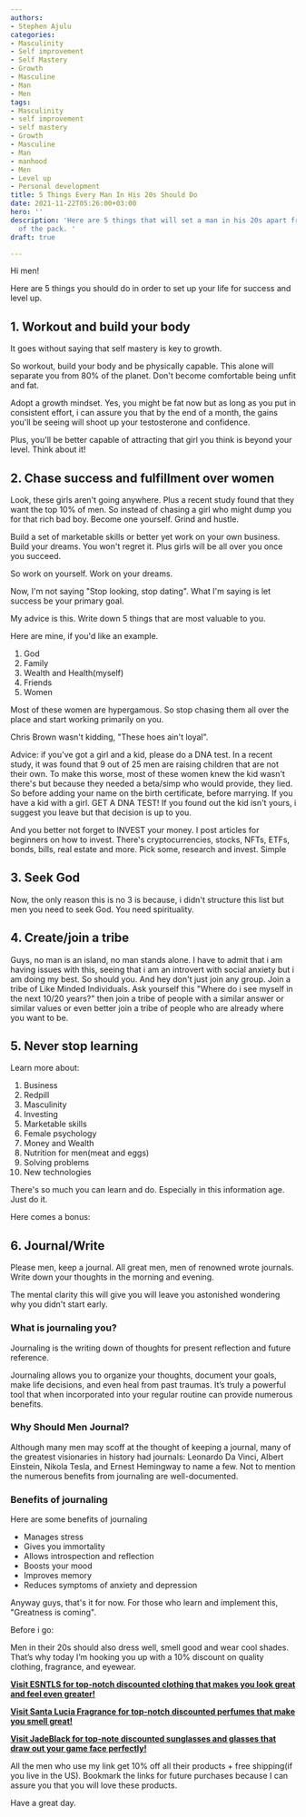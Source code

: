 ```yaml
---
authors:
- Stephen Ajulu
categories:
- Masculinity
- Self improvement
- Self Mastery
- Growth
- Masculine
- Man
- Men
tags:
- Masculinity
- self improvement
- self mastery
- Growth
- Masculine
- Man
- manhood
- Men
- Level up
- Personal development
title: 5 Things Every Man In His 20s Should Do
date: 2021-11-22T05:26:00+03:00
hero: ''
description: 'Here are 5 things that will set a man in his 20s apart from the rest
  of the pack. '
draft: true

---
```

Hi men! 

Here are 5 things you should do in order to set up your life for success and level up.

## 1. Workout and build your body

It goes without saying that self mastery is key to growth. 

So workout, build your body and be physically capable. This alone will separate you from 80% of the planet. Don't become comfortable being unfit and fat. 

Adopt a growth mindset. Yes, you might be fat now but as long as you put in consistent effort, i can assure you that by the end of a month, the gains you'll be seeing will shoot up your testosterone and confidence. 

Plus, you'll be better capable of attracting that girl you think is beyond your level. Think about it!

## 2. Chase success and fulfillment over women

Look, these girls aren't going anywhere. Plus a recent study found that they want the top 10% of men. So instead of chasing a girl who might dump you for that rich bad boy. Become one yourself. Grind and hustle. 

Build a set of marketable skills or better yet work on your own business. Build your dreams. You won't regret it. Plus girls will be all over you once you succeed. 

So work on yourself. Work on your dreams. 

Now, I'm not saying "Stop looking, stop dating". What I'm saying is let success be your primary goal. 

My advice is this. Write down 5 things that are most valuable to you. 

Here are mine, if you'd like an example. 

1. God
2. Family
3. Wealth and Health(myself)
4. Friends
5. Women

Most of these women are hypergamous. So stop chasing them all over the place and start working primarily on you. 

Chris Brown wasn't kidding, "These hoes ain't loyal". 

Advice: if you've got a girl and a kid, please do a DNA test. In a recent study, it was found that 9 out of 25 men are raising children that are not their own. To make this worse, most of these women knew the kid wasn't there's but because they needed a beta/simp who would provide, they lied. So before adding your name on the birth certificate, before marrying. If you have a kid with a girl. GET A DNA TEST! If you found out the kid isn't yours, i suggest you leave but that decision is up to you. 

And you better not forget to INVEST your money. I post articles for beginners on how to invest. There's cryptocurrencies, stocks, NFTs, ETFs, bonds, bills, real estate and more. Pick some, research and invest. Simple

## 3. Seek God

Now, the only reason this is no 3 is because, i didn't structure this list but men you need to seek God. You need spirituality. 

## 4. Create/join a tribe

Guys, no man is an island, no man stands alone. I have to admit that i am having issues with this, seeing that i am an introvert with social anxiety but i am doing my best. So should you. And hey don't just join any group. Join a tribe of Like Minded Individuals. Ask yourself this "Where do i see myself in the next 10/20 years?" then join a tribe of people with a similar answer or similar values or even better join a tribe of people who are already where you want to be. 

## 5. Never stop learning

Learn more about:

 1. Business
 2. Redpill
 3. Masculinity 
 4. Investing
 5. Marketable skills
 6. Female psychology
 7. Money and Wealth 
 8. Nutrition for men(meat and eggs) 
 9. Solving problems 
10. New technologies

There's so much you can learn and do. Especially in this information age. Just do it. 

Here comes a bonus:

## 6. Journal/Write

Please men, keep a journal. All great men, men of renowned wrote journals. Write down your thoughts in the morning and evening. 

The mental clarity this will give you will leave you astonished wondering why you didn't start early. 

### What is journaling you? 

Journaling is the writing down of thoughts for present reflection and future reference. 

Journaling allows you to organize your thoughts, document your goals, make life decisions, and even heal from past traumas. It’s truly a powerful tool that when incorporated into your regular routine can provide numerous benefits.

### Why Should Men Journal?

Although many men may scoff at the thought of keeping a journal, many of the greatest visionaries in history had journals: Leonardo Da Vinci, Albert Einstein, Nikola Tesla, and Ernest Hemingway to name a few. Not to mention the numerous benefits from journaling are well-documented.

### Benefits of journaling 

Here are some benefits of journaling

* Manages stress
* Gives you immortality
* Allows introspection and reflection
* Boosts your mood
* Improves memory
* Reduces symptoms of anxiety and depression

Anyway guys, that's it for now. For those who learn and implement this, "Greatness is coming". 

Before i go:

Men in their 20s should also dress well, smell good and wear cool shades. That’s why today I’m hooking you up with a 10% discount on quality clothing, fragrance, and eyewear.

[**Visit ESNTLS for top-notch discounted clothing that makes you look great and feel even greater!**](https://www.esntls.co/?ref=kuzqn53jomp-)

[**Visit Santa Lucia Fragrance for top-notch discounted perfumes that make you smell great!**](https://santaluciafragrance.com/?ref=kuzqn53jomp-)

[**Visit JadeBlack for top-note discounted sunglasses and glasses that draw out your game face perfectly!**](https://www.jadeblack.co/?ref=kuzqn53jomp-)

All the men who use my link get 10% off all their products + free shipping(if you live in the US). Bookmark the links for future purchases because I can assure you that you will love these products.

Have a great day.